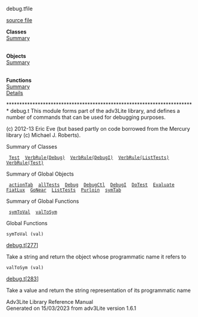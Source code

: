 <span class="title">debug.t</span><span class="type">file</span>

[source file](../source/debug.t.html)

**Classes**  
[Summary](#_ClassSummary_)  
 

**Objects**  
[Summary](#_ObjectSummary_)  
 

**Functions**  
[Summary](#_FunctionSummary_)  
[Details](#_Functions_)

<div class="fdesc">

\*\*\*\*\*\*\*\*\*\*\*\*\*\*\*\*\*\*\*\*\*\*\*\*\*\*\*\*\*\*\*\*\*\*\*\*\*\*\*\*\*\*\*\*\*\*\*\*\*\*\*\*\*\*\*\*\*\*\*\*\*\*\*\*\*\*\*\*\*\*\*\*
debug.t This module forms part of the adv3Lite library, and defines a
number of commands that can be used for debugging purposes.

\(c\) 2012-13 Eric Eve (but based partly on code borrowed from the
Mercury library (c) Michael J. Roberts).

</div>

<span id="_ClassSummary_"></span>

<div class="mjhd">

<span class="hdln">Summary of Classes</span>  

</div>

` `[`Test`](../object/Test.html)`  `[`VerbRule(Debug)`](../object/VerbRule(Debug).html)`  `[`VerbRule(DebugI)`](../object/VerbRule(DebugI).html)`  `[`VerbRule(ListTests)`](../object/VerbRule(ListTests).html)`  `[`VerbRule(Test)`](../object/VerbRule(Test).html)`  `
<span id="_ObjectSummary_"></span>

<div class="mjhd">

<span class="hdln">Summary of Global Objects</span>  

</div>

` `[`actionTab`](../object/actionTab.html)`  `[`allTests`](../object/allTests.html)`  `[`Debug`](../object/Debug.html)`  `[`DebugCtl`](../object/DebugCtl.html)`  `[`DebugI`](../object/DebugI.html)`  `[`DoTest`](../object/DoTest.html)`  `[`Evaluate`](../object/Evaluate.html)`  `[`FiatLux`](../object/FiatLux.html)`  `[`GoNear`](../object/GoNear.html)`  `[`ListTests`](../object/ListTests.html)`  `[`Purloin`](../object/Purloin.html)`  `[`symTab`](../object/symTab.html)`  `
<span id="FunctionSummary_"></span>

<div class="mjhd">

<span class="hdln">Summary of Global Functions</span>  

</div>

` `[`symToVal`](#symToVal)`  `[`valToSym`](#valToSym)`  `

<span id="_Functions_"></span>

<div class="mjhd">

<span class="hdln">Global Functions</span>  

</div>

<span id="symToVal"></span>

`symToVal (val)`

[debug.t](../file/debug.t.html)\[[277](../source/debug.t.html#277)\]

<div class="desc">

Take a string and return the object whose programmatic name it refers to

</div>

<span id="valToSym"></span>

`valToSym (val)`

[debug.t](../file/debug.t.html)\[[283](../source/debug.t.html#283)\]

<div class="desc">

Take a value and return the string representation of its programmatic
name

</div>

<div class="ftr">

Adv3Lite Library Reference Manual  
Generated on 15/03/2023 from adv3Lite version 1.6.1

</div>
